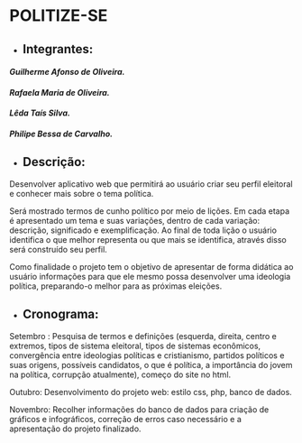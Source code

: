 ﻿# POLITIZE-SE

* ## **Integrantes:**

#### *Guilherme Afonso de Oliveira.*

#### *Rafaela Maria de Oliveira.*

#### *Lêda Taís Silva.*

#### *Philipe Bessa de Carvalho.*

* ## **Descrição**:

Desenvolver aplicativo web que permitirá ao usuário criar seu perfil eleitoral e conhecer mais sobre o tema política. 

Será mostrado termos de cunho político por meio de lições. Em cada etapa é apresentado um tema e suas variações, dentro de cada variação: descrição, significado e exemplificação. Ao final de toda lição o usuário identifica o que melhor representa ou que mais se identifica, através disso será construído seu perfil. 

Como finalidade o projeto tem o objetivo de apresentar de forma didática ao usuário informações para que ele mesmo possa desenvolver uma ideologia política, preparando-o melhor para as próximas eleições.

* ## **Cronograma**: 

Setembro : Pesquisa de termos e definições (esquerda, direita, centro e extremos, tipos de sistema eleitoral, tipos de sistemas econômicos, convergência entre ideologias políticas e cristianismo, partidos políticos e suas origens, possíveis candidatos, o que é política, a importância do jovem na política, corrupção atualmente), começo do site no html.

Outubro: Desenvolvimento do projeto web: estilo css, php, banco de dados.

Novembro: Recolher informações do banco de dados para criação de gráficos e infográficos, correção de erros caso necessário e a apresentação do projeto finalizado.
